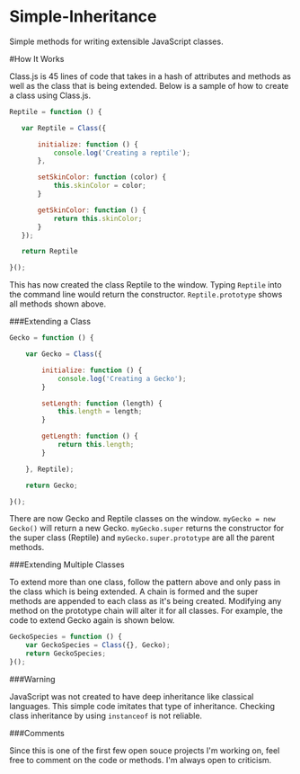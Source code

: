 Simple-Inheritance
==================

Simple methods for writing extensible JavaScript classes.

#How It Works

Class.js is 45 lines of code that takes in a hash of attributes and methods as well as the class that is being extended. Below is a sample of how to create a class using Class.js.


 ```javascript
 Reptile = function () {

	var Reptile = Class({

		initialize: function () {
			console.log('Creating a reptile');
		},

		setSkinColor: function (color) {
			this.skinColor = color;
		}

		getSkinColor: function () {
			return this.skinColor;
		}
	});

	return Reptile

}();
 ```

 This has now created the class Reptile to the window. Typing `Reptile` into the command line would return the constructor. `Reptile.prototype` shows all methods shown above.

###Extending a Class

```javascript
Gecko = function () {

 	var Gecko = Class({

 		initialize: function () {
 			console.log('Creating a Gecko');
 		}

 		setLength: function (length) {
 			this.length = length;
 		}

 		getLength: function () {
 			return this.length;
 		}

 	}, Reptile);

 	return Gecko;

}();
```

There are now Gecko and Reptile classes on the window. `myGecko = new Gecko()` will return a new Gecko. `myGecko.super` returns the constructor for the super class (Reptile) and `myGecko.super.prototype` are all the parent methods.

###Extending Multiple Classes

To extend more than one class, follow the pattern above and only pass in the class which is being extended. A chain is formed and the super methods are appended to each class as it's being created. Modifying any method on the prototype chain will alter it for all classes. For example, the code to extend Gecko again is shown below.

```javascript
GeckoSpecies = function () {
	var GeckoSpecies = Class({}, Gecko);
	return GeckoSpecies;
}();
```

###Warning

JavaScript was not created to have deep inheritance like classical languages. This simple code imitates that type of inheritance. Checking class inheritance by using `instanceof` is not reliable.

###Comments

Since this is one of the first few open souce projects I'm working on, feel free to comment on the code or methods. I'm always open to criticism.

